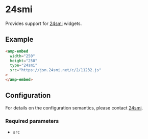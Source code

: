 <!---
Copyright 2017 The AMP HTML Authors. All Rights Reserved.

Licensed under the Apache License, Version 2.0 (the "License");
you may not use this file except in compliance with the License.
You may obtain a copy of the License at

      http://www.apache.org/licenses/LICENSE-2.0

Unless required by applicable law or agreed to in writing, software
distributed under the License is distributed on an "AS-IS" BASIS,
WITHOUT WARRANTIES OR CONDITIONS OF ANY KIND, either express or implied.
See the License for the specific language governing permissions and
limitations under the License.
-->

# 24smi

Provides support for [24smi](https://partner.24smi.info/) widgets.

## Example

```html
<amp-embed
  width="250"
  height="250"
  type="24smi"
  src="https://jsn.24smi.net/c/2/11232.js"
>
</amp-embed>
```

## Configuration

For details on the configuration semantics, please contact [24smi](https://partner.24smi.info).

### Required parameters

- `src`

